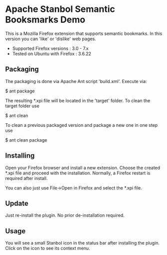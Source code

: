 # Apache Stanbol Semantic Booksmarks Demo

This is a Mozilla Firefox extension that supports semantic bookmarks. In
this version you can 'like' or 'dislike' web pages.

* Supported Firefox versions    : 3.0 - 7.x
* Tested on Ubuntu with Firefox : 3.6.22

## Packaging

The packaging is done via Apache Ant script 'build.xml'. Execute via:

  $ ant package
  
The resulting *.xpi file will be located in the 'target' folder. To clean the
target folder use

  $ ant clean
  
To clean a previous packaged version and package a new one in one step use

  $ ant clean package
  
## Installing

Open your Firefox browser and install a new extension. Choose the created
*.xpi file and proceed with the installation. Normally, a Firefox
restart is required after install.

You can also just use File->Open in Firefox and select the *.xpi file.

## Update

Just re-install the plugin. No prior de-installation required.

## Usage

You will see a small Stanbol icon in the status bar after installing the
plugin. Click on the icon to see its context menu.

